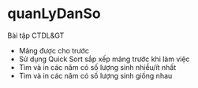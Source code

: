 # quanLyDanSo
 Bài tập CTDL&GT  
 - Mảng được cho trước  
 - Sử dụng Quick Sort sắp xếp mảng trước khi làm việc  
 - Tìm và in  các năm có số lượng sinh nhiều/ít nhất  
 - Tìm và in các năm có số lượng sinh giống nhau  

